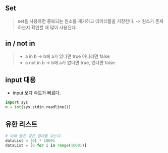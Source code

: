 ## Set

> set을 사용하면 중복되는 원소를 제거하고 데이터들을 저장한다. -> 원소가 존재하는지 확인할 때 많이 사용된다.

## in / not in

> - a in b -> b에 a가 있다면 true 아니라면 false <br />
> - a not in b -> b에 a가 없다면 true, 있다면 false

## input 대용

- input 보다 속도가 빠르다.

```python
import sys
n = int(sys.stdin.readline())
```

## 유한 리스트

```python
# 아래 둘은 같은 결과를 갖는다.
dataList = [0] * 10001
dataList = [0 for i in range(10001)]
```
